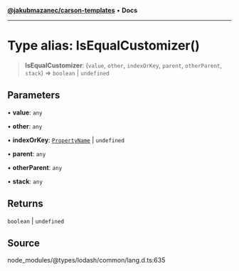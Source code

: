 [**@jakubmazanec/carson-templates**](../../../README.md) • **Docs**

---

# Type alias: IsEqualCustomizer()

> **IsEqualCustomizer**: (`value`, `other`, `indexOrKey`, `parent`, `otherParent`, `stack`) =>
> `boolean` \| `undefined`

## Parameters

• **value**: `any`

• **other**: `any`

• **indexOrKey**: [`PropertyName`](PropertyName.md) \| `undefined`

• **parent**: `any`

• **otherParent**: `any`

• **stack**: `any`

## Returns

`boolean` \| `undefined`

## Source

node_modules/@types/lodash/common/lang.d.ts:635
